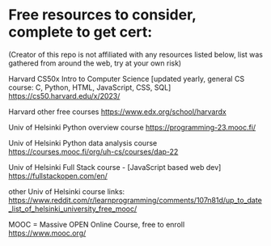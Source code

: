 # Free resources to consider, complete to get cert:

(Creator of this repo is not affiliated with any resources listed below, list was gathered from around the web, try at your own risk)

Harvard CS50x Intro to Computer Science [updated yearly, general CS course: C, Python, HTML, JavaScript, CSS, SQL]
https://cs50.harvard.edu/x/2023/

Harvard other free courses
https://www.edx.org/school/harvardx

Univ of Helsinki Python overview course
https://programming-23.mooc.fi/

Univ of Helsinki Python data analysis course
https://courses.mooc.fi/org/uh-cs/courses/dap-22

Univ of Helsinki Full Stack course - [JavaScript based web dev]
https://fullstackopen.com/en/

other Univ of Helsinki course links:
https://www.reddit.com/r/learnprogramming/comments/107n81d/up_to_date_list_of_helsinki_university_free_mooc/

MOOC = Massive OPEN Online Course, free to enroll 
https://www.mooc.org/
